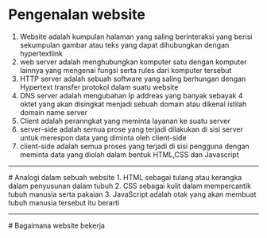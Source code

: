 # Pengenalan website
1. Website adalah kumpulan halaman yang saling berinteraksi yang berisi sekumpulan gambar atau teks yang dapat dihubungkan dengan hypertextlink
2. web server adalah menghubungkan komputer satu dengan komputer lainnya yang mengenai fungsi serta rules dari komputer tersebut
3. HTTP server adalah sebuah software yang saling berhungan dengan Hypertext transfer protokol dalam suatu website
4. DNS server adalah mengubahan Ip addreas yang banyak sebayak 4 oktet yang akan disingkat menjadi sebuah domain atau dikenal istilah domain name server
5. Client adalah peranngkat yang meminta layanan ke suatu server 
6. server-side adalah semua prose yang terjadi dilakukan di sisi server untuk merespon data yang diminta oleh client-side
7. client-side adalah semua proses yang terjadi di sisi pengguna dengan meminta data yang diolah dalam bentuk HTML,CSS dan Javascript
<hr>
# Analogi dalam sebuah website
1. HTML sebagai tulang atau kerangka dalam penyusunan dalam tubuh
2. CSS sebagai kulit dalam mempercantik tubuh manusia serta pakaian
3. JavaScript adalah otak yang akan membuat tubuh manusia tersebut itu berarti
<hr>
# Bagaimana website bekerja 

